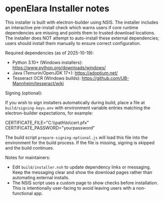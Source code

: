 openElara Installer notes
=========================

This installer is built with electron-builder using NSIS. The installer includes
an interactive pre-install check which warns users if core runtime dependencies
are missing and points them to trusted download locations. The installer does
NOT attempt to auto-install these external dependencies; users should install
them manually to ensure correct configuration.

Required dependencies (as of 2025-10-19):

- Python 3.10+ (Windows installers): https://www.python.org/downloads/windows/
- Java (Temurin/OpenJDK 17+): https://adoptium.net/
- Tesseract OCR (Windows builds): https://github.com/UB-Mannheim/tesseract/wiki

Signing (optional):

If you wish to sign installers automatically during build, place a file at
`build/signing-keys.env` with environment variable entries matching the
electron-builder expectations, for example:

CERTIFICATE_FILE="C:\\\\path\\to\\cert.pfx"
CERTIFICATE_PASSWORD="yourpassword"

The build script `prepare-signing-optional.js` will load this file into the
environment for the build process. If the file is missing, signing is skipped
and the build continues.

Notes for maintainers:

- Edit `build/installer.nsh` to update dependency links or messaging. Keep the
  messaging clear and show the download pages rather than automating external
  installs.
- The NSIS script uses a custom page to show checks before installation. This
  is intentionally user-facing to avoid leaving users with a non-functional
  app.
